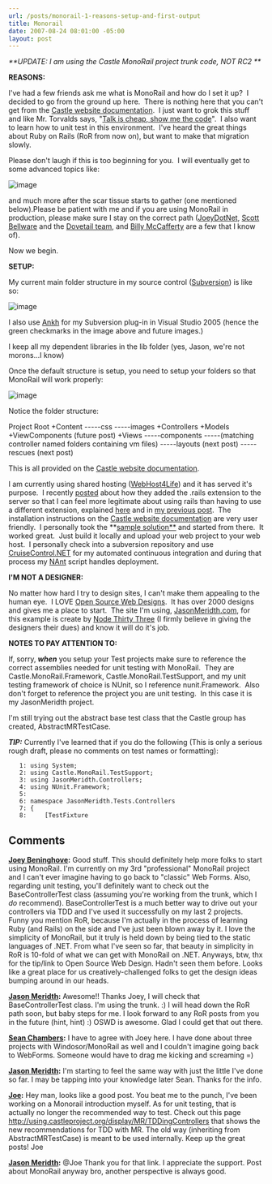 ```yaml
---
url: /posts/monorail-1-reasons-setup-and-first-output
title: Monorail
date: 2007-08-24 08:01:00 -05:00
layout: post
---
```


_**UPDATE: I am using the Castle MonoRail project trunk code, NOT RC2  **_

**REASONS:**

I've had a few friends ask me what is MonoRail and how do I set it up?  I decided to go from the ground up here.  There is nothing here that you can't get from the [Castle website documentation](http://www.castleproject.org/monorail/documentation/trunk/usersguide/installing.html).  I just want to grok this stuff and like Mr. Torvalds says, "[Talk is cheap, show me the code](http://lkml.org/lkml/2000/8/25/132)".  I also want to learn how to unit test in this environment.  I've heard the great things about Ruby on Rails (RoR from now on), but want to make that migration slowly.

Please don't laugh if this is too beginning for you.  I will eventually get to some advanced topics like:

![image](jasonmeridth/files/2011/03Monorail1_C9C5/image_thumb_6.png)

and much more after the scar tissue starts to gather (one mentioned below).Please be patient with me and if you are using MonoRail in production, please make sure I stay on the correct path ([JoeyDotNet](http://www.lostechies.com/blogs/joeydotnet/default.aspx), [Scott Bellware](http://codebetter.com/blogs/scott.bellware/default.aspx) and the [Dovetail team](http://blogs.dovetailsoftware.com/blogs/default.aspx?GroupID=3), and [Billy McCafferty](http://devlicious.com/blogs/billy_mccafferty/default.aspx) are a few that I know of).

Now we begin.

**SETUP:**

My current main folder structure in my source control ([Subversion](http://subversion.tigris.org/)) is like so:

![image](jasonmeridth/files/2011/03Monorail1_C9C5/image_thumb_2.png)

I also use [Ankh](http://ankhsvn.tigris.org/) for my Subversion plug-in in Visual Studio 2005 (hence the green checkmarks in the image above and future images.)

I keep all my dependent libraries in the lib folder (yes, Jason, we're not morons...I know)

Once the default structure is setup, you need to setup your folders so that MonoRail will work properly:

![image](jasonmeridth/files/2011/03Monorail1_C9C5/image_thumb_4.png)

Notice the folder structure:

Project Root
+Content
\-----css
\-----images
+Controllers
+Models
+ViewComponents (future post)
+Views
\-----components
\-----(matching controller named folders containing vm files)
\-----layouts (next post)
\-----rescues (next post)

This is all provided on the [Castle website documentation](http://www.castleproject.org/monorail/documentation/trunk/usersguide/installing.html).

I am currently using shared hosting ([WebHost4Life](http://www.webhost4life.com)) and it has served it's purpose.  I recently [posted](http://www.lostechies.com/blogs/jason_meridth/archive/2007/08/11/monorail-on-webhost4life.aspx) about how they added the .rails extension to the server so that I can feel more legitimate about using rails than having to use a different extension, explained [here](http://www.castleproject.org/monorail/documentation/trunk/usersguide/installing.html#DeployingToSharedHost) and in [my previous post](http://www.lostechies.com/blogs/jason_meridth/archive/2007/08/11/monorail-on-webhost4life.aspx).  The installation instructions on the [Castle website documentation](http://www.castleproject.org/monorail/documentation/trunk/usersguide/installing.html) are very user friendly.  I personally took the **[sample solution**](http://www.castleproject.org/download/monorail/v1rc2/MonoRail.GettingStartedSampleVS2005.zip) and started from there.  It worked great.  Just build it locally and upload your web project to your web host.  I personally check into a subversion repository and use [CruiseControl.NET](http://confluence.public.thoughtworks.org/display/CCNET/Welcome+to+CruiseControl.NET) for my automated continuous integration and during that process my [NAnt](http://nant.sourceforge.net/) script handles deployment.

**I'M NOT A DESIGNER:**

No matter how hard I try to design sites, I can't make them appealing to the human eye.  I LOVE [Open Source Web Designs](http://www.oswd.org).  It has over 2000 designs and gives me a place to start.  The site I'm using, [JasonMeridth.com](http://www.jasonmeridth.com), for this example is create by [Node Thirty Three](http://www.nodethirtythree.com/) (I firmly believe in giving the designers their dues) and know it will do it's job.

**NOTES TO PAY ATTENTION TO:**

If, sorry, **_when_** you setup your Test projects make sure to reference the correct assemblies needed for unit testing with MonoRail.  They are Castle.MonoRail.Framework, Castle.MonoRail.TestSupport, and my unit testing framework of choice is NUnit, so I reference nunit.Framework.  Also don't forget to reference the project you are unit testing.  In this case it is my JasonMeridth project.

I'm still trying out the abstract base test class that the Castle group has created, AbstractMRTestCase.

**_TIP:_** Currently I've learned that if you do the following (This is only a serious rough draft, please no comments on test names or formatting):

       1: using System;
       2: using Castle.MonoRail.TestSupport;
       3: using JasonMeridth.Controllers;
       4: using NUnit.Framework;
       5:
       6: namespace JasonMeridth.Tests.Controllers
       7: {
       8:     [TestFixture

## Comments

**[Joey Beninghove](#71 "2007-08-29 10:14:44"):** Good stuff. This should definitely help more folks to start using MonoRail. I'm currently on my 3rd "professional" MonoRail project and I can't ever imagine having to go back to "classic" Web Forms. Also, regarding unit testing, you'll definitely want to check out the BaseControllerTest class (assuming you're working from the trunk, which I _do_ recommend). BaseControllerTest is a much better way to drive out your controllers via TDD and I've used it successfully on my last 2 projects. Funny you mention RoR, because I'm actually in the process of learning Ruby (and Rails) on the side and I've just been blown away by it. I love the simplicity of MonoRail, but it truly is held down by being tied to the static languages of .NET. From what I've seen so far, that beauty in simplicity in RoR is 10-fold of what we can get with MonoRail on .NET. Anyways, btw, thx for the tip/link to Open Source Web Design. Hadn't seen them before. Looks like a great place for us creatively-challenged folks to get the design ideas bumping around in our heads.

**[Jason Meridth](#72 "2007-08-29 14:54:27"):** Awesome!! Thanks Joey, I will check that BaseControllerTest class. I'm using the trunk. :) I will head down the RoR path soon, but baby steps for me. I look forward to any RoR posts from you in the future (hint, hint) :) OSWD is awesome. Glad I could get that out there.

**[Sean Chambers](#73 "2007-08-30 09:00:22"):** I have to agree with Joey here. I have done about three projects with Windosor/MonoRail as well and I couldn't imagine going back to WebForms. Someone would have to drag me kicking and screaming =)

**[Jason Meridth](#74 "2007-08-30 21:46:21"):** I'm starting to feel the same way with just the little I've done so far. I may be tapping into your knowledge later Sean. Thanks for the info.

**[Joe](#75 "2007-09-01 12:57:47"):** Hey man, looks like a good post. You beat me to the punch, I've been working on a Monorail introduction myself. As for unit testing, that is actually no longer the recommended way to test. Check out this page <http://using.castleproject.org/display/MR/TDDingControllers> that shows the new recommendations for TDD with MR. The old way (inheriting from AbstractMRTestCase) is meant to be used internally. Keep up the great posts! Joe

**[Jason Meridth](#76 "2007-09-05 22:37:33"):** @Joe Thank you for that link. I appreciate the support. Post about MonoRail anyway bro, another perspective is always good.
